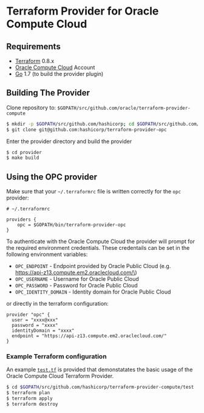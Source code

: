 Terraform Provider for Oracle Compute Cloud
===========================================

Requirements
------------

-	[Terraform](https://www.terraform.io/downloads.html) 0.8.x
-	[Oracle Compute Cloud](https://cloud.oracle.com/compute) Account
-	[Go](https://golang.org/doc/install) 1.7 (to build the provider plugin)

Building The Provider
---------------------

Clone repository to: `$GOPATH/src/github.com/oracle/terraform-provider-compute`

```sh
$ mkdir -p $GOPATH/src/github.com/hashicorp; cd $GOPATH/src/github.com/hashicorp
$ git clone git@github.com:hashicorp/terraform-provider-opc
```

Enter the provider directory and build the provider

```sh
$ cd provider
$ make build
```



Using the OPC provider
----------------------

Make sure that your `~/.terraformrc` file is written correctly for the `opc` provider:
```
# ~/.terraformrc

providers {
    opc = $GOPATH/bin/terraform-provider-opc
}
```

To authenticate with the Oracle Compute Cloud the provider will prompt for the required environment credentials. These credentails can be set in the following environment variables:

-	`OPC_ENDPOINT` - Endpoint provided by Oracle Public Cloud (e.g. https://api-z13.compute.em2.oraclecloud.com/\)
-	`OPC_USERNAME` - Username for Oracle Public Cloud
-	`OPC_PASSWORD` - Password for Oracle Public Cloud
-	`OPC_IDENTITY_DOMAIN` - Identity domain for Oracle Public Cloud

or directly in the terraform configuration:

```
provider "opc" {
  user = "xxxx@xxx"
  password = "xxxx"
  identityDomain = "xxxx"
  endpoint = "https://api-z13.compute.em2.oraclecloud.com/"
}
```

### Example Terraform configuration

An example [`test.tf`](test/test.tf) is provided that demonstatates the basic usage of the Oracle Compute Cloud Terraform Provider.

```sh
$ cd $GOPATH/src/github.com/hashicorp/terraform-provider-compute/test
$ terraform plan
$ terraform apply
$ terraform destroy
```
